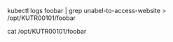 kubectl logs foobar | grep unabel-to-access-website > /opt/KUTR00101/foobar

cat /opt/KUTR00101/foobar